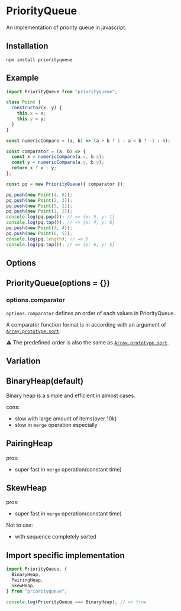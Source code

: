 # PriorityQueue

An implementation of priority queue in javascript.

## Installation

```
npm install priorityqueue
```

## Example

```js
import PriorityQueue from "priorityqueue";

class Point {
  constructor(x, y) {
    this.x = x;
    this.y = y;
  }
}

const numericCompare = (a, b) => (a > b ? 1 : a < b ? -1 : 0);

const comparator = (a, b) => {
  const x = numericCompare(a.x, b.x);
  const y = numericCompare(a.y, b.y);
  return x ? x : y;
};

const pq = new PriorityQueue({ comparator });

pq.push(new Point(4, 6));
pq.push(new Point(2, 3));
pq.push(new Point(5, 1));
pq.push(new Point(1, 2));
console.log(pq.pop()); // => {x: 5, y: 1}
console.log(pq.top()); // => {x: 4, y: 6}
pq.push(new Point(3, 4));
pq.push(new Point(6, 5));
console.log(pq.length); // => 5
console.log(pq.top()); // => {x: 6, y: 5}
```

## Options

## PriorityQueue(options = {})

### options.comparator

`options.comparator` defines an order of each values in PriorityQueue.

A comparator function format is in according with an argument of [`Array.prototype.sort`](https://developer.mozilla.org/en-US/docs/Web/JavaScript/Reference/Global_Objects/Array/sort).

⚠️ The predefined order is also the same as [`Array.prototype.sort`](https://developer.mozilla.org/en-US/docs/Web/JavaScript/Reference/Global_Objects/Array/sort).

## Variation

## BinaryHeap(default)

Binary heap is a simple and efficient in almost cases.

cons:

- slow with large amount of items(over 10k)
- slow in `merge` operation especially

## PairingHeap

pros:

- super fast in `merge` operation(constant time)

## SkewHeap

pros:

- super fast in `merge` operation(constant time)

Not to use:

- with sequence completely sorted

## Import specific implementation

```js
import PriorityQueue, {
  BinaryHeap,
  PairingHeap,
  SkewHeap,
} from "priorityqueue";

console.log(PriorityQueue === BinaryHeap); // => true
```
